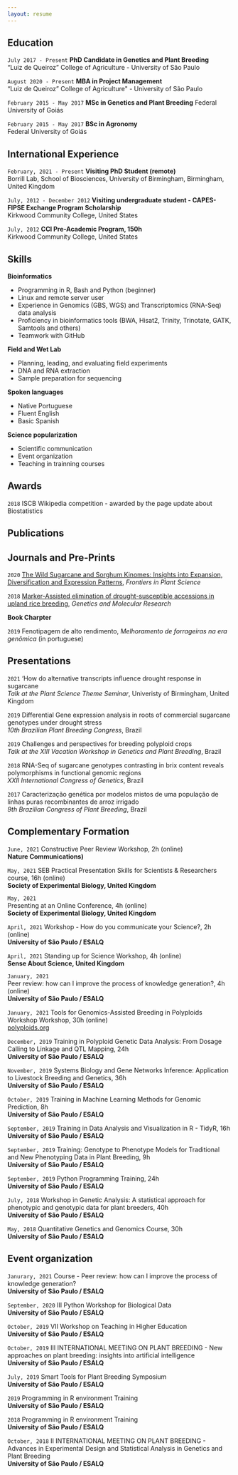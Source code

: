 ```yaml
---
layout: resume
---
```

## Education

`July 2017 - Present`
__PhD Candidate in Genetics and Plant Breeding__    
“Luiz de Queiroz” College of Agriculture - University of São Paulo  

`August 2020 - Present`
__MBA in Project Management__   
“Luiz de Queiroz” College of Agriculture" - University of São Paulo      

`February 2015 - May 2017`
__MSc in Genetics and Plant Breeding__
Federal University of Goiás  

`February 2015 - May 2017`
__BSc in Agronomy__  
Federal University of Goiás  

## International Experience

`February, 2021 - Present`
__Visiting PhD Student (remote)__  
Borrill Lab, School of Biosciences, University of Birmingham, Birmingham, United Kingdom  

`July, 2012 - December 2012`
__Visiting undergraduate student - CAPES-FIPSE Exchange Program Scholarship__  
Kirkwood Community College, United States  

`July, 2012`
__CCI Pre-Academic Program, 150h__  
Kirkwood Community College, United States  

## Skills

__Bioinformatics__   

- Programming in R, Bash and Python (beginner)  
- Linux and remote server user  
- Experience in Genomics (GBS, WGS) and Transcriptomics (RNA-Seq) data analysis  
- Proficiency in bioinformatics tools (BWA, Hisat2, Trinity, Trinotate, GATK, Samtools and others)  
- Teamwork with GitHub  

__Field and Wet Lab__   

- Planning, leading, and evaluating field experiments  
- DNA and RNA extraction   
- Sample preparation for sequencing  

__Spoken languages__   

- Native Portuguese  
- Fluent English  
- Basic Spanish  

__Science popularization__   
- Scientific communication   
- Event organization   
- Teaching in trainning courses    

## Awards

`2018`
ISCB Wikipedia competition - awarded by the page update about Biostatistics   

## Publications

<!-- A list is also available [online](https://scholar.google.co.uk/citations?user=LTOTl0YAAAAJ) -->

## Journals and Pre-Prints

`2020`
[The Wild Sugarcane and Sorghum Kinomes: Insights into Expansion, Diversification and Expression Patterns](https://www.frontiersin.org/articles/10.3389/fpls.2021.668623/abstract), _Frontiers in Plant Science_  

`2018`
[Marker-Assisted elimination of drought-susceptible accessions in upland rice breeding](https://www.geneticsmr.org/articles/markerassisted-elimination-of-droughtsusceptible-accessions-in-upland-rice-breeding-7561.html), _Genetics and Molecular Research_

__Book Charpter__

`2019`
Fenotipagem de alto rendimento, _Melhoramento de forrageiras na era genômica_ (in portuguese)  

## Presentations
`2021`
‘How do alternative transcripts influence drought response in sugarcane   
*Talk at the Plant Science Theme Seminar*, Univeristy of Birmingham, United Kingdom   

`2019`
Differential Gene expression analysis in roots of commercial sugarcane genotypes under drought stress   
*10th Brazilian Plant Breeding Congress*, Brazil   

`2019`
Challenges and perspectives for breeding polyploid crops   
*Talk at the XIII Vacation Workshop in Genetics and Plant Breeding*, Brazil   

`2018`
RNA-Seq of sugarcane genotypes contrasting in brix content reveals polymorphisms in functional genomic regions   
*XXII International Congress of Genetics*, Brazil   

`2017`
Caracterização genética por modelos mistos de uma população de linhas puras recombinantes de arroz irrigado   
*9th Brazilian Congress of Plant Breeding*, Brazil  

## Complementary Formation
`June, 2021`
Constructive Peer Review Workshop, 2h (online)  
__Nature Communications)__   

`May, 2021`
SEB Practical Presentation Skills for Scientists & Researchers course, 16h (online)   
__Society of Experimental Biology, United Kingdom__   

`May, 2021`  
Presenting at an Online Conference, 4h (online)  
__Society of Experimental Biology, United Kingdom__ 

`April, 2021`
Workshop - How do you communicate your Science?, 2h (online)  
__University of São Paulo / ESALQ__   

`April, 2021`
Standing up for Science Workshop, 4h (online)   
__Sense About Science, United Kingdom__    

`January, 2021`  
Peer review: how can I improve the process of knowledge generation?, 4h (online)   
__University of São Paulo / ESALQ__  

`January, 2021`
Tools for Genomics-Assisted Breeding in Polyploids Workshop Workshop, 30h (online)  
[polyploids.org](https://www.polyploids.org/)  

`December, 2019`
Training in Polyploid Genetic Data Analysis: From Dosage Calling to Linkage and QTL Mapping, 24h  
__University of São Paulo / ESALQ__  

`November, 2019`
Systems Biology and Gene Networks Inference: Application to Livestock Breeding and Genetics, 36h  
__University of São Paulo / ESALQ__  

`October, 2019`
Training in Machine Learning Methods for Genomic Prediction, 8h  
__University of São Paulo / ESALQ__

`September, 2019`
Training in Data Analysis and Visualization in R - TidyR, 16h  
__University of São Paulo / ESALQ__

`September, 2019`
Training: Genotype to Phenotype Models for Traditional and New Phenotyping Data in Plant Breeding, 9h  
__University of São Paulo / ESALQ__  

`September, 2019`
Python Programming Training, 24h  
__University of São Paulo / ESALQ__  

`July, 2018`
Workshop in Genetic Analysis: A statistical approach for phenotypic and genotypic data for plant breeders, 40h  
__University of São Paulo / ESALQ__  

`May, 2018`
Quantitative Genetics and Genomics Course, 30h  
__University of São Paulo / ESALQ__  

## Event organization

`Janurary, 2021`
Course - Peer review: how can I improve the process of knowledge generation?  
__University of São Paulo / ESALQ__  

`September, 2020`
III Python Workshop for Biological Data   
__University of São Paulo / ESALQ__  

`October, 2019`
VII Workshop on Teaching in Higher Education   
__University of São Paulo / ESALQ__  

`October, 2019`
III INTERNATIONAL MEETING ON PLANT BREEDING - New approaches on plant breeding: insights into
artificial intelligence  
__University of São Paulo / ESALQ__  

`July, 2019`
Smart Tools for Plant Breeding Symposium  
__University of São Paulo / ESALQ__  

`2019`
Programming in R environment Training   
__University of São Paulo / ESALQ__  

`2018`
Programming in R environment Training   
__University of São Paulo / ESALQ__  

`October, 2018`
II INTERNATIONAL MEETING ON PLANT BREEDING - Advances in Experimental Design and Statistical
Analysis in Genetics and Plant Breeding   
__University of São Paulo / ESALQ__  



<!-- ### Footer

Last updated: February 2020 -->


